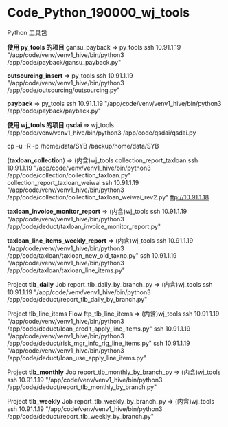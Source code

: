 # Code_Python_190000_wj_tools
Python 工具包

**使用 py_tools 的项目**
gansu_payback  => py_tools
    ssh 10.91.1.19 "/app/code/venv/venv1_hive/bin/python3 /app/code/payback/gansu_payback.py"

**outsourcing_insert**  => py_tools
    ssh 10.91.1.19 "/app/code/venv/venv1_hive/bin/python3 /app/code/outsourcing/outsourcing.py"

**payback**  => py_tools
    ssh 10.91.1.19 "/app/code/venv/venv1_hive/bin/python3 /app/code/payback/payback.py"

**使用 wj_tools 的项目**
**qsdai**  => wj_tools
    /app/code/venv/venv1_hive/bin/python3 /app/code/qsdai/qsdai.py



cp -u -R -p /home/data/SYB  /backup/home/data/SYB




(**taxloan_collection**)  => (内含)wj_tools
collection_report_taxloan
    ssh 10.91.1.19 "/app/code/venv/venv1_hive/bin/python3 /app/code/collection/collection_taxloan.py"
collection_report_taxloan_weiwai
    ssh 10.91.1.19 "/app/code/venv/venv1_hive/bin/python3 /app/code/collection/collection_taxloan_weiwai_rev2.py"
    ftp://10.91.1.18

**taxloan_invoice_monitor_report**  => (内含)wj_tools
    ssh 10.91.1.19 "/app/code/venv/venv1_hive/bin/python3 /app/code/deduct/taxloan_invoice_monitor_report.py"

**taxloan_line_items_weekly_report**  => (内含)wj_tools
	ssh 10.91.1.19 "/app/code/venv/venv1_hive/bin/python3 /app/code/taxloan/taxloan_new_old_taxno.py"
    ssh 10.91.1.19 "/app/code/venv/venv1_hive/bin/python3 /app/code/taxloan/taxloan_line_items.py"

Project **tlb_daily**  Job report_tlb_daily_by_branch_py  => (内含)wj_tools
    ssh 10.91.1.19 "/app/code/venv/venv1_hive/bin/python3 /app/code/deduct/report_tlb_daily_by_branch.py"

Project tlb_line_items  Flow ftp_tlb_line_items  => (内含)wj_tools
    ssh 10.91.1.19 "/app/code/venv/venv1_hive/bin/python3 /app/code/deduct/loan_credit_apply_line_items.py"
    ssh 10.91.1.19 "/app/code/venv/venv1_hive/bin/python3 /app/code/deduct/risk_mgr_info_rig_line_items.py"
    ssh 10.91.1.19 "/app/code/venv/venv1_hive/bin/python3 /app/code/deduct/loan_use_apply_line_items.py"

Project **tlb_monthly**  Job report_tlb_monthly_by_branch_py  => (内含)wj_tools
    ssh 10.91.1.19 "/app/code/venv/venv1_hive/bin/python3 /app/code/deduct/report_tlb_monthly_by_branch.py"

Project **tlb_weekly**  Job report_tlb_weekly_by_branch_py   => (内含)wj_tools
    ssh 10.91.1.19 "/app/code/venv/venv1_hive/bin/python3 /app/code/deduct/report_tlb_weekly_by_branch.py"

